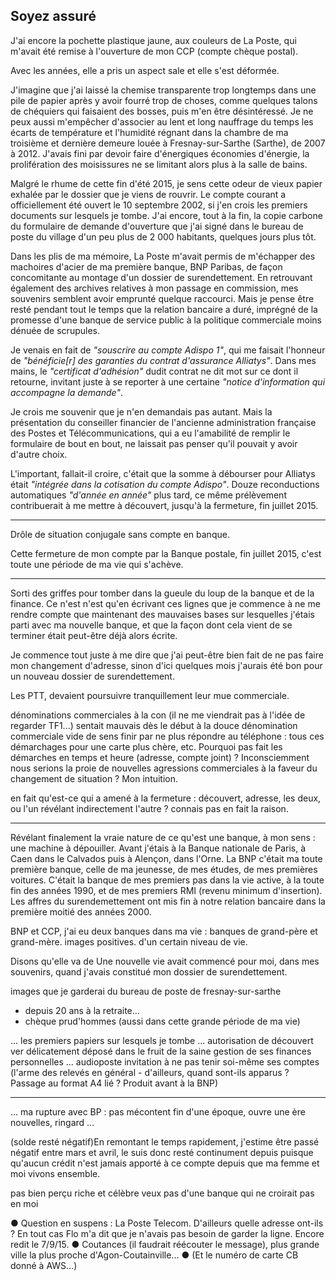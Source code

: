 ## Soyez assuré

J'ai encore la pochette plastique jaune, aux couleurs de La Poste, qui m'avait été remise à l'ouverture de mon CCP (compte chèque postal).

Avec les années, elle a pris un aspect sale et elle s'est déformée.

J'imagine que j'ai laissé la chemise transparente trop longtemps dans une pile de papier après y avoir fourré trop de choses, comme quelques talons de chéquiers qui faisaient des bosses, puis m'en être désintéressé. Je ne peux aussi m'empêcher d'associer au lent et long nauffrage du temps les écarts de température et l'humidité régnant dans la chambre de ma troisième et dernière demeure louée à Fresnay-sur-Sarthe (Sarthe), de 2007 à 2012. J'avais fini par devoir faire d'énergiques économies d'énergie, la prolifération des moisissures ne se limitant alors plus à la salle de bains.

Malgré le rhume de cette fin d'été 2015, je sens cette odeur de vieux papier exhalée par le dossier que je viens de rouvrir. Le compte courant a officiellement été ouvert le 10 septembre 2002, si j'en crois les premiers documents sur lesquels je tombe. J'ai encore, tout à la fin, la copie carbone du formulaire de demande d'ouverture que j'ai signé dans le bureau de poste du village d'un peu plus de 2 000 habitants, quelques jours plus tôt.

Dans les plis de ma mémoire, La Poste m'avait permis de m'échapper des machoires d'acier de ma première banque, BNP Paribas, de façon concomitante au montage d'un dossier de surendettement. En retrouvant également des archives relatives à mon passage en commission, mes souvenirs semblent avoir emprunté quelque raccourci. Mais je pense être resté pendant tout le temps que la relation bancaire a duré, imprégné de la promesse d'une banque de service public à la politique commerciale moins dénuée de scrupules.

Je venais en fait de *"souscrire au compte Adispo 1"*, qui me faisait l'honneur de *"bénéficie[r] des garanties du contrat d'assurance Alliatys"*. Dans mes mains, le *"certificat d'adhésion"* dudit contrat ne dit mot sur ce dont il retourne, invitant juste à se reporter à une certaine *"notice d'information qui accompagne la demande"*.

Je crois me souvenir que je n'en demandais pas autant. Mais la présentation du conseiller financier de l'ancienne administration française des Postes et Télécommunications, qui a eu l'amabilité de remplir le formulaire de bout en bout, ne laissait pas penser qu'il pouvait y avoir d'autre choix.

L'important, fallait-il croire, c'était que la somme à débourser pour Alliatys était *"intégrée dans la cotisation du compte Adispo"*. Douze reconductions automatiques *"d'année en année"* plus tard, ce même prélèvement contribuerait à me mettre à découvert, jusqu'à la fermeture, fin juillet 2015.

***

Drôle de situation conjugale sans compte en banque.

Cette fermeture de mon compte par la Banque postale, fin juillet 2015, c'est toute une période de ma vie qui s'achève. 

***

Sorti des griffes pour tomber dans la gueule du loup de la banque et de la finance.
Ce n'est n'est qu'en écrivant ces lignes que je commence à ne me rendre compte que maintenant des mauvaises bases sur lesquelles j'étais parti avec ma nouvelle banque, et que la façon dont cela vient de se terminer était peut-être déjà alors écrite.

Je commence tout juste à me dire que j'ai peut-être bien fait de ne pas faire mon changement d'adresse, sinon d'ici quelques mois j'aurais été bon pour un nouveau dossier de surendettement.

Les PTT, devaient poursuivre tranquillement leur mue commerciale. 

dénominations commerciales à la con (il ne me viendrait pas à l'idée de regarder TF1...)
sentait mauvais dès le début à la douce dénomination commerciale vide de sens
finir par ne plus répondre au téléphone : tous ces démarchages pour une carte plus chère, etc. Pourquoi pas fait les démarches en temps et heure (adresse, compte joint) ? Inconsciemment nous serions la proie de nouvelles agressions commerciales à la faveur du changement de situation ? Mon intuition.

en fait qu'est-ce qui a amené à la fermeture : découvert, adresse, les deux, ou l'un révélant indirectement l'autre ? connais pas en fait la raison.

***

Révélant finalement la vraie nature de ce qu'est une banque, à mon sens : une machine à dépouiller. Avant j'étais à la Banque nationale de Paris, à Caen dans le Calvados puis à Alençon, dans l'Orne. La BNP c'était ma toute première banque, celle de ma jeunesse, de mes études, de mes premières voitures. C'était la banque de mes premiers pas dans la vie active, à la toute fin des années 1990, et de mes premiers RMI (revenu minimum d'insertion). Les affres du surendemettement ont mis fin à notre relation bancaire dans la première moitié des années 2000.

BNP et CCP, j'ai eu deux banques dans ma vie : banques de grand-père et grand-mère. images positives. d'un certain niveau de vie.

Disons qu'elle va de Une nouvelle vie avait commencé pour moi, dans mes souvenirs, quand j'avais constitué mon dossier de surendettement. 

images que je garderai du bureau de poste de fresnay-sur-sarthe
- depuis 20 ans à la retraite...
- chèque prud'hommes (aussi dans cette grande période de ma vie)

... les premiers papiers sur lesquels je tombe ... autorisation de découvert ver délicatement déposé dans le fruit de la saine gestion de ses finances personnelles ... audioposte invitation à ne pas tenir soi-même ses comptes (l'arme des relevés en général - d'ailleurs, quand sont-ils apparus ? Passage au format A4 lié ? Produit avant à la BNP)

***

... ma rupture avec BP : pas mécontent fin d'une époque, ouvre une ère nouvelles, ringard ...

(solde resté négatif)En remontant le temps rapidement, j'estime être passé négatif entre mars et avril, le suis donc resté continument depuis puisque qu'aucun crédit n'est jamais apporté à ce compte depuis que ma femme et moi vivons ensemble. 

pas bien perçu riche et célèbre
veux pas d'une banque qui ne croirait pas en moi

● Question en suspens : La Poste Telecom. D'ailleurs quelle adresse ont-ils ? En tout cas Flo m'a dit que je n'avais pas besoin de garder la ligne. Encore redit le 7/9/15. ● Coutances (il faudrait réécouter le message), plus grande ville la plus proche d'Agon-Coutainville... ● (Et le numéro de carte CB donné à AWS...)
